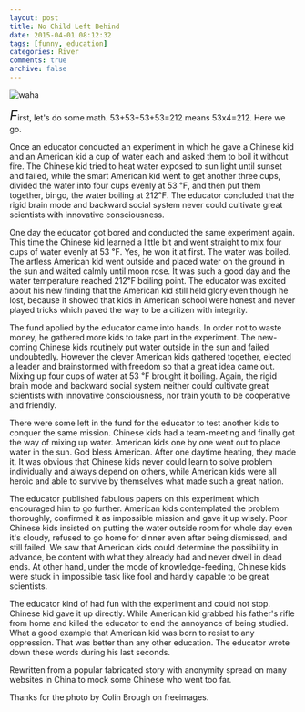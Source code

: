 ```yaml
---
layout: post
title: No Child Left Behind
date: 2015-04-01 08:12:32
tags: [funny, education]
categories: River
comments: true
archive: false
---
```

<img class="cpanda" src="http://7xi3j8.com1.z0.glb.clouddn.com/cokepanda.com_waterinsun.jpg" alt="waha"/>


<!--img class="cpanda" src="http://7xi3j8.com1.z0.glb.clouddn.com/cokepanda.com_404s.jpg" alt="waha"/--> 

<font size="5">*F*</font>irst, let's do some math. 53+53+53+53=212 means 53x4=212. Here we go.

Once an educator conducted an experiment in which he gave a Chinese kid and an American kid a cup of water each and asked them to boil it without fire. The Chinese kid tried to heat water exposed to sun light until sunset and failed, while the smart American kid went to get another three cups, divided the water into four cups evenly at 53 ℉, and then put them together, bingo, the water boiling at 212℉. The educator concluded that the rigid brain mode and backward social system never could cultivate great scientists with innovative consciousness.    

 One day the educator got bored and conducted the same experiment again. This time the Chinese kid learned a little bit and went straight to mix four cups of water evenly at 53 ℉. Yes, he won it at first. The water was boiled. The artless American kid went outside and placed water on the ground in the sun and waited calmly until moon rose. It was such a good day and the water temperature reached 212℉ boiling point. The educator was excited about his new finding that the American kid still held glory even though he lost, because it showed that kids in American school were honest and never played tricks which paved the way to be a citizen with integrity.  

The fund applied by the educator came into hands. In order not to waste money, he gathered more kids to take part in the experiment. The new-coming Chinese kids routinely put water outside in the sun and failed undoubtedly. However the clever American kids gathered together, elected a leader and brainstormed with freedom so that a great idea came out. Mixing up four cups of water at 53 ℉ brought it boiling. Again, the rigid brain mode and backward social system neither could cultivate great scientists with innovative consciousness, nor train youth to be cooperative and friendly.

There were some left in the fund for the educator to test another kids to conquer the same mission. Chinese kids had a team-meeting and finally got the way of mixing up water. American kids one by one went out to place water in the sun. God bless American. After one daytime heating, they made it. It was obvious that Chinese kids never could learn to solve problem individually and always depend on others, while American kids were all heroic and able to survive by themselves what made such a great nation.

The educator published fabulous papers on this experiment which encouraged him to go further. American kids contemplated the problem thoroughly, confirmed it as impossible mission and gave it up wisely. Poor Chinese kids insisted on putting the water outside room for whole day even it's cloudy, refused to go home for dinner even after being dismissed,  and still failed. We saw that American kids could determine the possibility in advance, be content with what they already had and never dwell in dead ends. At other hand, under the mode of knowledge-feeding, Chinese kids were stuck in impossible task like fool and hardly capable to be great scientists.

The educator kind of had fun with the experiment and could not stop. Chinese kid gave it up directly. While American kid grabbed his father's rifle from home  and killed the educator to end the annoyance of being studied. What a good example that American kid was born to resist to any oppression. That was better than any other education. The educator wrote down these words during his last seconds.  

Rewritten from a popular fabricated story with anonymity spread on many websites in China to mock some Chinese who went too far.

Thanks for the photo by Colin Brough on freeimages.
